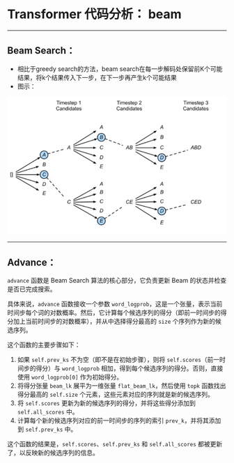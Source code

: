 # Transformer 代码分析： beam

****

## Beam Search：

* 相比于greedy search的方法，beam search在每一步解码处保留前K个可能结果，将k个结果传入下一步，在下一步再产生k个可能结果
* 图示：

<img src="./assets/image-20231121193212094.png" alt="image-20231121193212094" style="zoom:80%;" />

****

## Advance：

`advance` 函数是 Beam Search 算法的核心部分，它负责更新 Beam 的状态并检查是否已完成搜索。

具体来说，`advance` 函数接收一个参数 `word_logprob`，这是一个张量，表示当前时间步每个词的对数概率。然后，它计算每个候选序列的得分（即前一时间步的得分加上当前时间步的对数概率），并从中选择得分最高的 `size` 个序列作为新的候选序列。

这个函数的主要步骤如下：

1. 如果 `self.prev_ks` 不为空（即不是在初始步骤），则将 `self.scores`（前一时间步的得分）与 `word_logprob` 相加，得到每个候选序列的得分。否则，直接使用 `word_logprob[0]` 作为初始得分。
2. 将得分张量 `beam_lk` 展平为一维张量 `flat_beam_lk`，然后使用 `topk` 函数找出得分最高的 `self.size` 个元素，这些元素对应的序列就是新的候选序列。
3. 将 `self.scores` 更新为新的候选序列的得分，并将这些得分添加到 `self.all_scores` 中。
4. 计算每个新的候选序列对应的前一时间步的序列的索引 `prev_k`，并将其添加到 `self.prev_ks` 中。

这个函数的结果是，`self.scores`、`self.prev_ks` 和 `self.all_scores` 都被更新了，以反映新的候选序列的信息。